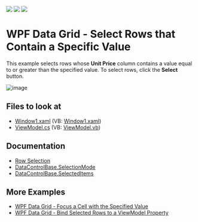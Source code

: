 <!-- default badges list -->
![](https://img.shields.io/endpoint?url=https://codecentral.devexpress.com/api/v1/VersionRange/128652847/21.1.5%2B)
[![](https://img.shields.io/badge/Open_in_DevExpress_Support_Center-FF7200?style=flat-square&logo=DevExpress&logoColor=white)](https://supportcenter.devexpress.com/ticket/details/E1920)
[![](https://img.shields.io/badge/📖_How_to_use_DevExpress_Examples-e9f6fc?style=flat-square)](https://docs.devexpress.com/GeneralInformation/403183)
<!-- default badges end -->
# WPF Data Grid - Select Rows that Contain a Specific Value

This example selects rows whose **Unit Price** column contains a value equal to or greater than the specified value. To select rows, click the **Select** button.

![image](https://user-images.githubusercontent.com/65009440/175562698-a36d0ab2-2b5f-456f-8145-6c45accb005c.png)

## Files to look at

* [Window1.xaml](./CS/DXGrid_SelectRows/Window1.xaml) (VB: [Window1.xaml](./VB/DXGrid_SelectRows/Window1.xaml))
* [ViewModel.cs](./CS/DXGrid_SelectRows/ViewModel.cs) (VB: [ViewModel.vb](./VB/DXGrid_SelectRows/ViewModel.vb))

## Documentation

* [Row Selection](http://docs.devexpress.com/WPF/7359/controls-and-libraries/data-grid/focus-navigation-selection/multiple-row-selection)
* [DataControlBase.SelectionMode](http://docs.devexpress.com/WPF/DevExpress.Xpf.Grid.DataControlBase.SelectionMode)
* [DataControlBase.SelectedItems](http://docs.devexpress.com/WPF/DevExpress.Xpf.Grid.DataControlBase.SelectedItems)

## More Examples

* [WPF Data Grid - Focus a Cell with the Specified Value](https://github.com/DevExpress-Examples/how-to-focus-a-cell-with-the-specified-value-e1544)
* [WPF Data Grid - Bind Selected Rows to a ViewModel Property](https://github.com/DevExpress-Examples/wpf-data-grid-bind-selected-rows-to-viewmodel-property)
